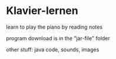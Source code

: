 # Klavier-lernen
learn to play the piano by reading notes

program download is in the "jar-file" folder

other stuff: java code, sounds, images
